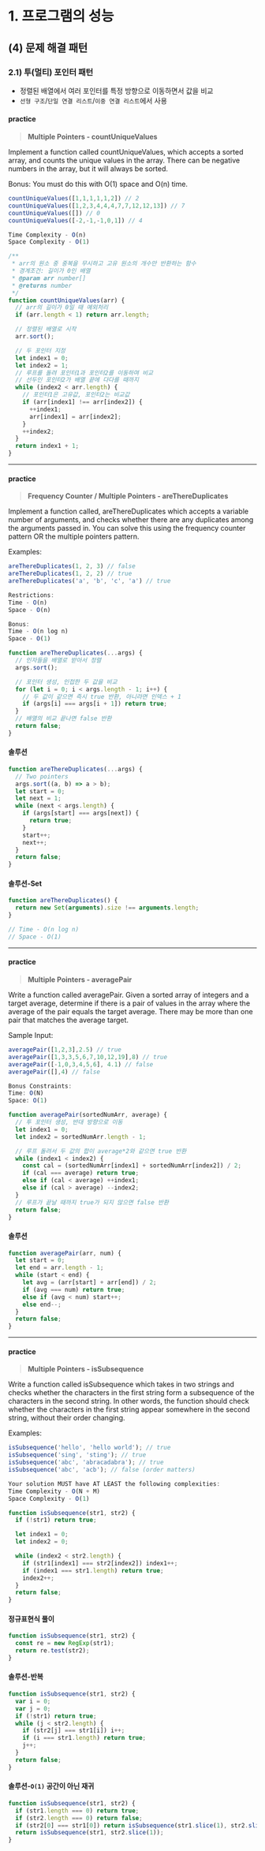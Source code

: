 # 1. 프로그램의 성능

## (4) 문제 해결 패턴

### 2.1) 투(멀티) 포인터 패턴

- 정렬된 배열에서 여러 포인터를 특정 방향으로 이동하면서 값을 비교
- `선형 구조`/`단일 연결 리스트`/`이중 연결 리스트`에서 사용

#### practice

> **Multiple Pointers - countUniqueValues**

Implement a function called countUniqueValues, which accepts a sorted array, and counts the unique values in the array. There can be negative numbers in the array, but it will always be sorted.

Bonus: You must do this with O(1) space and O(n) time.

```ts
countUniqueValues([1,1,1,1,1,2]) // 2
countUniqueValues([1,2,3,4,4,4,7,7,12,12,13]) // 7
countUniqueValues([]) // 0
countUniqueValues([-2,-1,-1,0,1]) // 4

Time Complexity - O(n)
Space Complexity - O(1)
```

```ts
/**
 * arr의 원소 중 중복을 무시하고 고유 원소의 개수만 반환하는 함수
 * 경계조건: 길이가 0인 배열
 * @param arr number[]
 * @returns number
 */
function countUniqueValues(arr) {
  // arr의 길이가 0일 때 예외처리
  if (arr.length < 1) return arr.length;

  // 정렬된 배열로 시작
  arr.sort();

  // 두 포인터 지정
  let index1 = 0;
  let index2 = 1;
  // 루프를 돌려 포인터1과 포인터2를 이동하며 비교
  // 선두인 포인터2가 배열 끝에 다다를 때까지
  while (index2 < arr.length) {
    // 포인터1은 고유값, 포인터2는 비교값
    if (arr[index1] !== arr[index2]) {
      ++index1;
      arr[index1] = arr[index2];
    }
    ++index2;
  }
  return index1 + 1;
}
```

---

#### practice

> **Frequency Counter / Multiple Pointers - areThereDuplicates**

Implement a function called, areThereDuplicates which accepts a variable number of arguments, and checks whether there are any duplicates among the arguments passed in. You can solve this using the frequency counter pattern OR the multiple pointers pattern.

Examples:

```ts
areThereDuplicates(1, 2, 3) // false
areThereDuplicates(1, 2, 2) // true
areThereDuplicates('a', 'b', 'c', 'a') // true

Restrictions:
Time - O(n)
Space - O(n)

Bonus:
Time - O(n log n)
Space - O(1)
```

```ts
function areThereDuplicates(...args) {
  // 인자들을 배열로 받아서 정렬
  args.sort();

  // 포인터 생성, 인접한 두 값을 비교
  for (let i = 0; i < args.length - 1; i++) {
    // 두 값이 같으면 즉시 true 반환, 아니라면 인덱스 + 1
    if (args[i] === args[i + 1]) return true;
  }
  // 배열의 비교 끝나면 false 반환
  return false;
}
```

#### 솔루션

```ts
function areThereDuplicates(...args) {
  // Two pointers
  args.sort((a, b) => a > b);
  let start = 0;
  let next = 1;
  while (next < args.length) {
    if (args[start] === args[next]) {
      return true;
    }
    start++;
    next++;
  }
  return false;
}
```

#### 솔루션-Set

```ts
function areThereDuplicates() {
  return new Set(arguments).size !== arguments.length;
}

// Time - O(n log n)
// Space - O(1)
```

---

#### practice

> **Multiple Pointers - averagePair**

Write a function called averagePair. Given a sorted array of integers and a target average, determine if there is a pair of values in the array where the average of the pair equals the target average. There may be more than one pair that matches the average target.

Sample Input:

```ts
averagePair([1,2,3],2.5) // true
averagePair([1,3,3,5,6,7,10,12,19],8) // true
averagePair([-1,0,3,4,5,6], 4.1) // false
averagePair([],4) // false

Bonus Constraints:
Time: O(N)
Space: O(1)
```

```ts
function averagePair(sortedNumArr, average) {
  // 투 포인터 생성, 반대 방향으로 이동
  let index1 = 0;
  let index2 = sortedNumArr.length - 1;

  // 루프 돌려서 두 값의 합이 average*2와 같으면 true 반환
  while (index1 < index2) {
    const cal = (sortedNumArr[index1] + sortedNumArr[index2]) / 2;
    if (cal === average) return true;
    else if (cal < average) ++index1;
    else if (cal > average) --index2;
  }
  // 루프가 끝날 때까지 true가 되지 않으면 false 반환
  return false;
}
```

#### 솔루션

```ts
function averagePair(arr, num) {
  let start = 0;
  let end = arr.length - 1;
  while (start < end) {
    let avg = (arr[start] + arr[end]) / 2;
    if (avg === num) return true;
    else if (avg < num) start++;
    else end--;
  }
  return false;
}
```

---

#### practice

> **Multiple Pointers - isSubsequence**

Write a function called isSubsequence which takes in two strings and checks whether the characters in the first string form a subsequence of the characters in the second string. In other words, the function should check whether the characters in the first string appear somewhere in the second string, without their order changing.

Examples:

```ts
isSubsequence('hello', 'hello world'); // true
isSubsequence('sing', 'sting'); // true
isSubsequence('abc', 'abracadabra'); // true
isSubsequence('abc', 'acb'); // false (order matters)

Your solution MUST have AT LEAST the following complexities:
Time Complexity - O(N + M)
Space Complexity - O(1)
```

```ts
function isSubsequence(str1, str2) {
  if (!str1) return true;

  let index1 = 0;
  let index2 = 0;

  while (index2 < str2.length) {
    if (str1[index1] === str2[index2]) index1++;
    if (index1 === str1.length) return true;
    index2++;
  }
  return false;
}
```

#### 정규표현식 풀이

```ts
function isSubsequence(str1, str2) {
  const re = new RegExp(str1);
  return re.test(str2);
}
```

#### 솔루션-반복

```ts
function isSubsequence(str1, str2) {
  var i = 0;
  var j = 0;
  if (!str1) return true;
  while (j < str2.length) {
    if (str2[j] === str1[i]) i++;
    if (i === str1.length) return true;
    j++;
  }
  return false;
}
```

#### 솔루션-`O(1)` 공간이 아닌 재귀

```ts
function isSubsequence(str1, str2) {
  if (str1.length === 0) return true;
  if (str2.length === 0) return false;
  if (str2[0] === str1[0]) return isSubsequence(str1.slice(1), str2.slice(1));
  return isSubsequence(str1, str2.slice(1));
}
```
